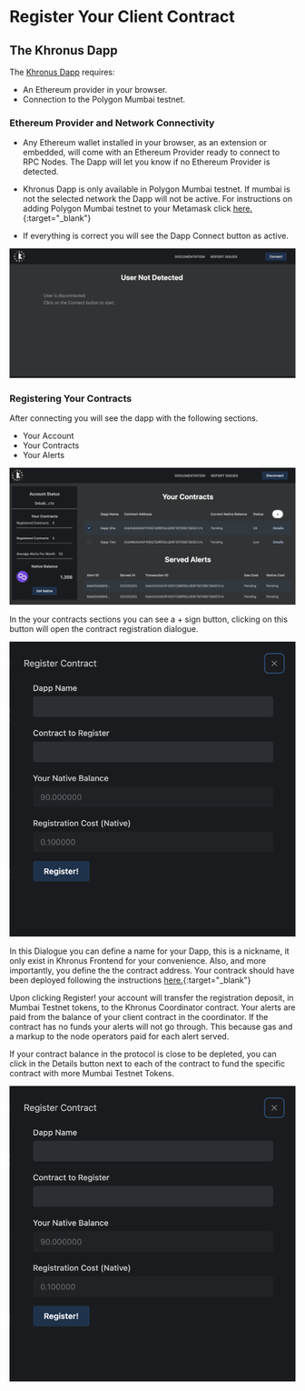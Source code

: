 # Register Your Client Contract
## The Khronus Dapp

The [Khronus Dapp](dapp.khronus.xyz) requires:

- An Ethereum provider in your browser.
- Connection to the Polygon Mumbai testnet.

### Ethereum Provider and Network Connectivity

- Any Ethereum wallet installed in your browser, as an extension or embedded, will come with an Ethereum Provider ready to connect to RPC Nodes. The Dapp will let you know if no Ethereum Provider is detected.
- Khronus Dapp is only available in Polygon Mumbai testnet. If mumbai is not the selected network the Dapp will not be active. For instructions on adding Polygon Mumbai testnet to your Metamask click [here.](https://docs.polygon.technology/docs/develop/metamask/config-polygon-on-metamask/){:target="_blank"}

- If everything is correct you will see the Dapp Connect button as active.

![Disconnected Dapp](./images/DisconnectedDapp.png)

### Registering Your Contracts

After connecting you will see the dapp with the following sections.

- Your Account
- Your Contracts
- Your Alerts

![Connected Dapp](./images/SectionsDapp.png)

In the your contracts sections you can see a + sign button, clicking on this button will open the contract registration dialogue.

![Register](./images/RegisterDialog.png)

In this Dialogue you can define a name for your Dapp, this is a nickname, it only exist in Khronus Frontend for your convenience. Also, and more importantly, you define the the contract address. Your contrack should have been deployed following the instructions [here.](./drafting-deploying){:target="_blank"} 

Upon clicking Register! your account will transfer the registration deposit, in Mumbai Testnet tokens, to the Khronus Coordinator contract. Your alerts are paid from the balance of your client contract in the coordinator. If the contract has no funds your alerts will not go through. This because gas and a markup to the node operators paid for each alert served.

If your contract balance in the protocol is close to be depleted, you can click in the Details button next to each of the contract to fund the specific contract with more Mumbai Testnet Tokens.

![TopUpDialog](./images/RegisterDialog.png)



